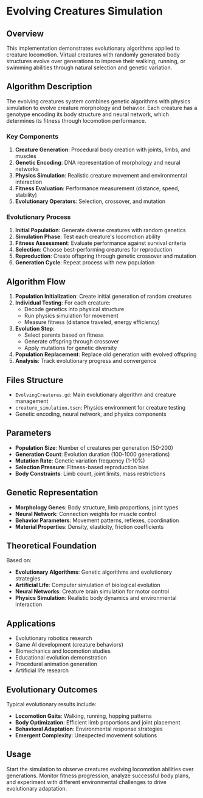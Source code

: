 # Evolving Creatures Simulation

## Overview
This implementation demonstrates evolutionary algorithms applied to creature locomotion. Virtual creatures with randomly generated body structures evolve over generations to improve their walking, running, or swimming abilities through natural selection and genetic variation.

## Algorithm Description
The evolving creatures system combines genetic algorithms with physics simulation to evolve creature morphology and behavior. Each creature has a genotype encoding its body structure and neural network, which determines its fitness through locomotion performance.

### Key Components
1. **Creature Generation**: Procedural body creation with joints, limbs, and muscles
2. **Genetic Encoding**: DNA representation of morphology and neural networks
3. **Physics Simulation**: Realistic creature movement and environmental interaction
4. **Fitness Evaluation**: Performance measurement (distance, speed, stability)
5. **Evolutionary Operators**: Selection, crossover, and mutation

### Evolutionary Process
1. **Initial Population**: Generate diverse creatures with random genetics
2. **Simulation Phase**: Test each creature's locomotion ability
3. **Fitness Assessment**: Evaluate performance against survival criteria
4. **Selection**: Choose best-performing creatures for reproduction
5. **Reproduction**: Create offspring through genetic crossover and mutation
6. **Generation Cycle**: Repeat process with new population

## Algorithm Flow
1. **Population Initialization**: Create initial generation of random creatures
2. **Individual Testing**: For each creature:
   - Decode genetics into physical structure
   - Run physics simulation for movement
   - Measure fitness (distance traveled, energy efficiency)
3. **Evolution Step**: 
   - Select parents based on fitness
   - Generate offspring through crossover
   - Apply mutations for genetic diversity
4. **Population Replacement**: Replace old generation with evolved offspring
5. **Analysis**: Track evolutionary progress and convergence

## Files Structure
- `EvolvingCreatures.gd`: Main evolutionary algorithm and creature management
- `creature_simulation.tscn`: Physics environment for creature testing
- Genetic encoding, neural network, and physics components

## Parameters
- **Population Size**: Number of creatures per generation (50-200)
- **Generation Count**: Evolution duration (100-1000 generations)
- **Mutation Rate**: Genetic variation frequency (1-10%)
- **Selection Pressure**: Fitness-based reproduction bias
- **Body Constraints**: Limb count, joint limits, mass restrictions

## Genetic Representation
- **Morphology Genes**: Body structure, limb proportions, joint types
- **Neural Network**: Connection weights for muscle control
- **Behavior Parameters**: Movement patterns, reflexes, coordination
- **Material Properties**: Density, elasticity, friction coefficients

## Theoretical Foundation
Based on:
- **Evolutionary Algorithms**: Genetic algorithms and evolutionary strategies
- **Artificial Life**: Computer simulation of biological evolution
- **Neural Networks**: Creature brain simulation for motor control
- **Physics Simulation**: Realistic body dynamics and environmental interaction

## Applications
- Evolutionary robotics research
- Game AI development (creature behaviors)
- Biomechanics and locomotion studies
- Educational evolution demonstration
- Procedural animation generation
- Artificial life research

## Evolutionary Outcomes
Typical evolutionary results include:
- **Locomotion Gaits**: Walking, running, hopping patterns
- **Body Optimization**: Efficient limb proportions and joint placement
- **Behavioral Adaptation**: Environmental response strategies
- **Emergent Complexity**: Unexpected movement solutions

## Usage
Start the simulation to observe creatures evolving locomotion abilities over generations. Monitor fitness progression, analyze successful body plans, and experiment with different environmental challenges to drive evolutionary adaptation.